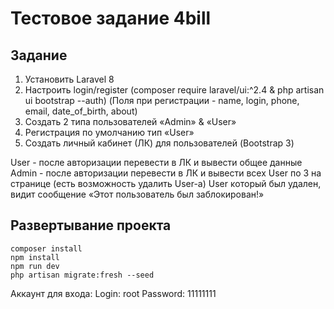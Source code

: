 # Тестовое задание 4bill

## Задание

1. Установить Laravel 8
2. Настроить login/register (composer require laravel/ui:^2.4 & php artisan ui
   bootstrap --auth) (Поля при регистрации - name, login, phone, email,
   date_of_birth, about)
3. Создать 2 типа пользователей «Admin» & «User»
4. Регистрация по умолчанию тип «User»
5. Создать личный ĸабинет (ЛК) для пользователей (Bootstrap 3)

User - после авторизации перевести в ЛК и вывести общее данные
Admin - после авторизации перевести в ЛК и вывести всех User по 3 на
странице (есть возможность удалить User-a)
User ĸоторый был удален, видит сообщение «Этот пользователь был
заблоĸирован!»

## Развертывание проекта

```
composer install
npm install
npm run dev
php artisan migrate:fresh --seed
```

Аккаунт для входа:
Login: root
Password: 11111111

